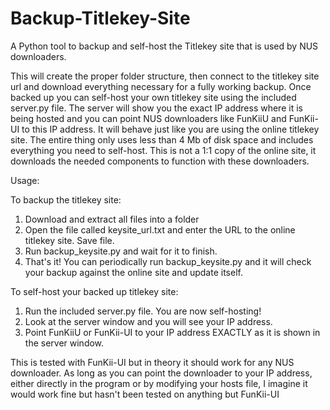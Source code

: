 # Backup-Titlekey-Site

A Python tool to backup and self-host the Titlekey site that is used by NUS downloaders.

This will create the proper folder structure, then connect to the titlekey site url and download everything necessary for a fully working backup. Once backed up you can self-host your own titlekey site using the included server.py file. The server will show you the exact IP address where it is being hosted and you can point NUS downloaders like FunKiiU and FunKii-UI to this IP address. It will behave just like you are using the online titlekey site. The entire thing only uses less than 4 Mb of disk space and includes everything you need to self-host. This is not a 1:1 copy of the online site, it downloads the needed components to function with these downloaders.

Usage:

To backup the titlekey site:
 1. Download and extract all files into a folder
 2. Open the file called keysite_url.txt and enter the URL to the online titlekey site. Save file.
 3. Run backup_keysite.py and wait for it to finish.
 4. That's it! You can periodically run backup_keysite.py and it will check your backup against the online site and update itself.

To self-host your backed up titlekey site:
 1. Run the included server.py file. You are now self-hosting!
 2. Look at the server window and you will see your IP address.
 2. Point FunKiiU or FunKii-UI to your IP address EXACTLY as it is shown in the server window.

This is tested with FunKii-UI but in theory it should work for any NUS downloader. As long as you can point the downloader to your IP address, either directly in the program or by modifying your hosts file, I imagine it would work fine but hasn't been tested on anything but FunKii-UI

